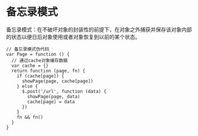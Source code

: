 # 备忘录模式

备忘录模式：在不破坏对象的封装性的前提下，在对象之外捕获并保存该对象内部的状态以便日后对象使用或者对象恢复到以前的某个状态。

```
// 备忘录模式伪代码
var Page = function () {
  // 通过cache对象缓存数据
  var cache = {}
  return function (page, fn) {
    if (cache[page]) {
      showPage(page, cache[page])
    } else {
      $.post('/url', function (data) {
        showPage(page, data)
        cache[page] = data
      })
    }
    fn && fn()
  }
}

```
